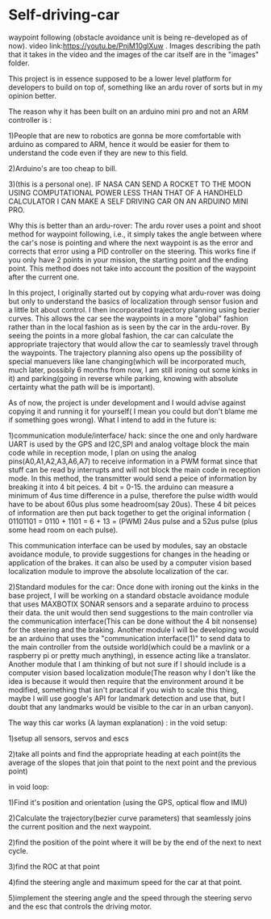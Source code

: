 # Self-driving-car 
waypoint following (obstacle avoidance unit is being re-developed as of now). video link:https://youtu.be/PnjM10glXuw . Images describing the path that it takes in the video and the images of the car itself are in the "images" folder.

This project is in essence supposed to be a lower level platform for developers to build on top of, something like an ardu rover of sorts but in my opinion better. 

The reason why it has been built on an arduino mini pro and not an ARM controller is :

1)People that are new to robotics are gonna be more comfortable with arduino as compared to ARM, hence it would be easier for them to understand the code even if they are new to this field.

2)Arduino's are too cheap to bill. 

3)(this is a personal one). IF NASA CAN SEND A ROCKET TO THE MOON USING COMPUTATIONAL POWER LESS THAN THAT OF A HANDHELD CALCULATOR I CAN MAKE A SELF DRIVING CAR ON AN ARDUINO MINI PRO. 

Why this is better than an ardu-rover: 
The ardu rover uses a point and shoot method for waypoint following, i.e., it simply takes the angle between where the car's nose is pointing and where the next waypoint is as the error and corrects that error using a PID controller on the steering. This works fine if you only have 2 points in your mission, the starting point and the ending point. This method does not take into account the position of the waypoint after the current one. 

In this project, I originally started out by copying what ardu-rover was doing but only to understand the basics of localization through sensor fusion and a little bit about control. I then incorporated trajectory planning using bezier curves. This allows the car see the waypoints in a more "global" fashion rather than in the local fashion as is seen by the car in the ardu-rover. By seeing the points in a more global fashion, the car can calculate the appropriate trajectory that would allow the car to seamlessly travel through the waypoints. The trajectory planning also opens up the possibility of special manuevers like lane changing(which will be incorporated much, much later, possibly 6 months from now, I am still ironing out some kinks in it) and parking(going in reverse while parking, knowing with absolute certainty what the path will be is important). 

As of now, the project is under development and I would advise against copying it and running it for yourself( I mean you could but don't blame me if something goes wrong). What I intend to add in the future is:

1)communication module/interface/ hack: since the one and only hardware UART is used by the GPS and I2C,SPI and analog voltage block the main code while in reception mode, I plan on using the analog pins(A0,A1,A2,A3,A6,A7) to receive information in a PWM format since that stuff can be read by interrupts and will not block the main code in reception mode. In this method, the transmitter would send a peice of information by breaking it into 4 bit peices. 4 bit = 0-15. the arduino can measure a minimum of 4us time difference in a pulse, therefore the pulse width would have to be about 60us plus some headroom(say 20us). These 4 bit peices of information are then put back together to get the original information ( 01101101 = 0110 + 1101 = 6 + 13 = (PWM) 24us pulse and a 52us pulse (plus some head room on each pulse). 

This communication interface can be used by modules, say an obstacle avoidance module, to provide suggestions for changes in the heading or application of the brakes. it can also be used by a computer vision based localization module to improve the absolute localization of the car.

2)Standard modules for the car: Once done with ironing out the kinks in the base project, I will be working on a standard obstacle avoidance module that uses MAXBOTIX SONAR sensors and a separate arduino to process their data. the unit would then send suggestions to the main controller via the communication interface(This can be done without the 4 bit nonsense) for the steering and the braking. Another module I will be developing would be an arduino that uses the "communication interface(1)" to send data to the main controller from the outside world(which could be a mavlink or a raspberry pi or pretty much anything), in essence acting like a translator. Another module that I am thinking of but not sure if I should include is a computer vision based localization module(The reason why I don't like the idea is because it would then require that the environment around it be modified, something that isn't practical if you wish to scale this thing, maybe I will use google's API for landmark detection and use that, but I doubt that any landmarks would be visible to the car in an urban canyon).

The way this car works (A layman explanation) : 
in the void setup:

1)setup all sensors, servos and escs

2)take all points and find the appropriate heading at each point(its the average of the slopes that join that point to the next point and the previous point)  

in void loop:

1)Find it's position and orientation (using the GPS, optical flow and IMU) 

2)Calculate the trajectory(bezier curve parameters) that seamlessly joins the current position and the next waypoint. 

2)find the position of the point where it will be by the end of the next to next cycle.

3)find the ROC at that point 

4)find the steering angle and maximum speed for the car at that point.

5)implement the steering angle and the speed through the steering servo and the esc that controls the driving motor.
